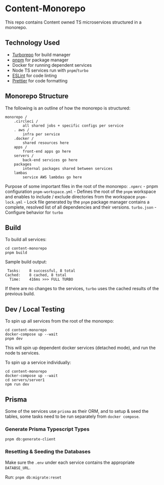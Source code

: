 # Content-Monorepo  
This repo contains Content owned TS microservices structured in a monorepo.  
  
## Technology Used
  
- [Turborepo](https://turbo.build/)  for build manager  
- [pnpm](https://pnpm.io/) for package manager
- Docker for running dependent services
- Node TS services run with `pnpm`/`turbo`
- [ESLint](https://eslint.org/) for code linting  
- [Prettier](https://prettier.io) for code formatting

## Monorepo Structure

The following is an outline of how the monorepo is structured:
```
monorepo /
	.circleci /
		all shared jobs + specific configs per service
	. aws /
		infra per service
	.docker /
		shared resources here
	apps /
		front-end apps go here
	servers /
		back-end services go here
	packages
		internal packages shared between services
	lambas
		service AWS lambdas go here
```
Purpose of some important files in the root of the monorepo:
	`.npmrc` - pnpm configuration
	`pnpm-workspace.yml` - Defines the root of the `pnpm` workspace and enables to include / exclude directories from the workspace
	`pnpm-lock.yml` - Lock file generated by the `pnpm` package manager contains a complete, resolved list of all dependencies and their versions.
	`turbo.json` - Configure behavior for `turbo`

## Build
To build all services:
```
cd content-monorepo
pnpm build
```
Sample build output:
```
 Tasks:    8 successful, 8 total
Cached:    8 cached, 8 total
  Time:    416ms >>> FULL TURBO
```
If there are no changes to the services, `turbo` uses the cached results of the previous build.

## Dev / Local Testing
To spin up all services from the root of the monorepo:
```
cd content-monorepo
docker-compose up --wait
pnpm dev
```
This will spin up dependent docker services (detached mode), and run the node ts services.

To spin up a service individually:
```
cd content-monorepo
docker-compose up --wait
cd servers/server1
npm run dev
```

## Prisma
Some of the services use `prisma` as their ORM, and to setup & seed the tables, some tasks need to be run separately from `docker compose`.

### Generate Prisma Typescript Types
`pnpm db:generate-client`

### Resetting & Seeding the Databases
Make sure the `.env` under each service contains the appropriate `DATABSE_URL`.

Run:
`pnpm db:migrate:reset`
